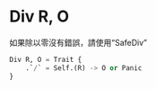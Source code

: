 # Div R, O

如果除以零沒有錯誤，請使用“SafeDiv”

```python
Div R, O = Trait {
    .`/` = Self.(R) -> O or Panic
}
```
